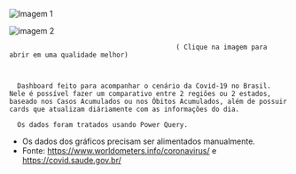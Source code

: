 ![Imagem 1](https://user-images.githubusercontent.com/65839541/86522881-e48c4500-be3a-11ea-9444-6c00cad920b7.png)

![imagem 2](https://user-images.githubusercontent.com/65839541/86522882-e524db80-be3a-11ea-81d1-fbd2eb49f434.png)

                                              ( Clique na imagem para abrir em uma qualidade melhor)
                                              
      
      
      Dashboard feito para acompanhar o cenário da Covid-19 no Brasil. Nele é possível fazer um comparativo entre 2 regiões ou 2 estados, baseado nos Casos Acumulados ou nos Óbitos Acumulados, além de possuir cards que atualizam diáriamente com as informações do dia.
      
      Os dados foram tratados usando Power Query.
      
 * Os dados dos gráficos precisam ser alimentados manualmente.
 * Fonte: https://www.worldometers.info/coronavirus/ e https://covid.saude.gov.br/
                                             
